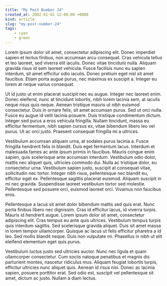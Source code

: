 ```yaml
---
title: "My Post Number 24"
created_at: 2002-01-01 12:00:00 +0000
kind: article
slug: "my-post-number-24"
tags:
    - cyan
    - green
---
```

Lorem ipsum dolor sit amet, consectetur adipiscing elit. Donec imperdiet sapien et lectus finibus, non accumsan arcu consequat. Cras vehicula tellus et leo laoreet, sed viverra elit iaculis. Donec vitae tincidunt nulla. Aliquam gravida risus id sem laoreet vehicula. Fusce facilisis nunc eu sapien interdum, sit amet efficitur odio iaculis. Donec pretium eget nisl sit amet faucibus. Etiam porta augue purus, nec maximus ex suscipit a. Integer eu lorem at neque varius consequat.

Ut id justo ut enim placerat suscipit nec eu augue. Integer nec laoreet enim. Donec eleifend, nunc at tincidunt lobortis, nibh lorem lacinia sem, at iaculis neque risus quis neque. Aenean tristique mauris ut nibh euismod consectetur. Duis in ornare felis, sit amet accumsan purus. Sed ut orci nulla. Fusce eu augue id velit lacinia posuere. Duis tristique condimentum dictum. Integer sed purus a eros vehicula fringilla. Nullam tincidunt, massa eu efficitur fermentum, nibh sapien cursus ex, vitae bibendum libero leo vel purus. Ut ac orci justo. Praesent consequat fringilla mi a ultrices.

Vestibulum accumsan aliquam urna, at sodales purus lacinia a. Fusce fringilla hendrerit felis in blandit. Duis eget fermentum lacus. Interdum et malesuada fames ac ante ipsum primis in faucibus. Mauris congue enim sapien, quis scelerisque ante accumsan interdum. Vestibulum odio dolor, mattis nec aliquet quis, ultricies commodo dui. Nulla ac tristique dolor, eu consectetur urna. Vestibulum sapien justo, suscipit at consequat vitae, sollicitudin nec tortor. Integer nibh risus, pellentesque nec blandit eu, efficitur eget ex. Pellentesque sagittis placerat euismod. Aliquam suscipit in mi nec gravida. Suspendisse laoreet vestibulum tortor sed molestie. Pellentesque sed posuere orci, euismod laoreet orci. Vivamus non faucibus eros.

Pellentesque a lacus sit amet dolor bibendum mattis sed quis erat. Nunc porta finibus libero nec dignissim. Cras id efficitur lacus, id viverra turpis. Mauris id hendrerit augue. Lorem ipsum dolor sit amet, consectetur adipiscing elit. Cras tempus eu ante quis ultrices. Vestibulum tempus turpis quis interdum sagittis. Sed scelerisque gravida aliquet. Duis sit amet massa in lorem tempor ullamcorper. Quisque ac lacus ut felis efficitur pharetra a id leo. Sed mollis blandit neque. Duis non vulputate mi. Phasellus in nibh ut elit eleifend elementum eget quis purus.

Vestibulum luctus justo sed ultricies auctor. Nunc nec ligula et quam ullamcorper consectetur. Cum sociis natoque penatibus et magnis dis parturient montes, nascetur ridiculus mus. Aliquam feugiat lobortis turpis, efficitur ultricies nunc aliquet quis. Aenean id risus nisi. Donec ac lacinia sapien, posuere porttitor erat. Sed odio est, suscipit vel pellentesque sit amet, dictum ac justo. Nullam a diam lectus. 

